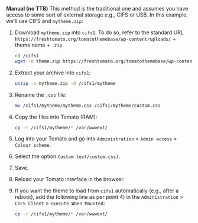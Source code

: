 **Manual (no TTB)**
This method is the traditional one and assumes you have access to some sort of external storage e.g., CIFS or USB. In this example, we'll use CIFS and `mytheme.zip`:

1. Download `mytheme.zip` into `cifs1`. To do so, refer to the standard URL `https://freshtomato.org/tomatothemebase/wp-content/uploads/` + theme name + `.zip`

   ```bash
   cd /cifs1
   wget -O theme.zip https://freshtomato.org/tomatothemebase/wp-content/uploads/mytheme.zip
   ```

2. Extract your archive into `cifs1`:

   ```bash
   unzip -o mytheme.zip -d /cifs1/mytheme
   ```

3. Rename the `.css` file:

   ```bash
   mv /cifs1/mytheme/mytheme.css /cifs1/mytheme/custom.css
   ```

4. Copy the files into Tomato (RAM):

   ```bash
   cp -r /cifs1/mytheme/* /var/wwwext/
   ```

5. Log into your Tomato and go into `Administration` > `Admin access` > `Colour scheme`.

6. Select the option `Custom (ext/custom.css)`.

7. Save.

8. Reload your Tomato interface in the browser.

9. If you want the theme to load from `cifs1` automatically (e.g., after a reboot), add the following line as per point 4) in the `Administration` > `CIFS Client` > `Execute When Mounted`:

   ```bash
   cp -r /cifs1/mytheme/* /var/wwwext/
   ```
